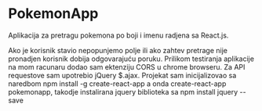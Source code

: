 # PokemonApp

Aplikacija za pretragu pokemona po boji i imenu radjena sa React.js.

Ako je korisnik stavio nepopunjemo polje ili ako zahtev pretrage nije pronadjen korisnik dobija odgovarajuću poruku.
Prilikom testiranja aplikacije na mom racunaru dodao sam ektenziju CORS u chrome browseru.
Za API requestove sam upotrebio jQuery $.ajax.
Projekat sam inicijalizovao sa naredbom npm install -g create-react-app
a onda create-react-app pokemonapp, takodje instalirana jquery biblioteka sa
npm install jquery --save

